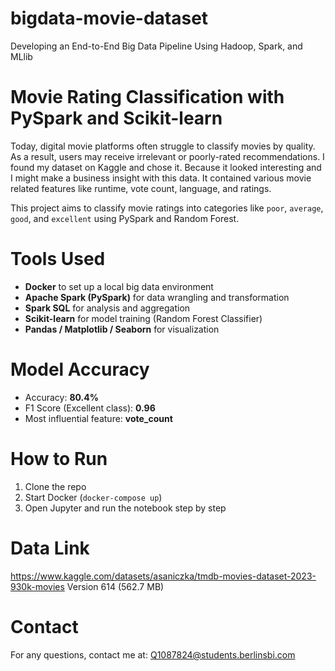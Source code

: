 # bigdata-movie-dataset
Developing an End-to-End Big Data Pipeline Using Hadoop, Spark, and MLlib

# Movie Rating Classification with PySpark and Scikit-learn
Today, digital movie platforms often struggle to classify movies by quality. As a result, users may receive irrelevant or poorly-rated recommendations.
I found my dataset on Kaggle and chose it. Because it looked interesting and I might make a business insight with this data. It contained various movie related features like runtime, vote count, language, and ratings. 

This project aims to classify movie ratings into categories like `poor`, `average`, `good`, and `excellent` using PySpark and Random Forest.

# Tools Used
- **Docker** to set up a local big data environment
- **Apache Spark (PySpark)** for data wrangling and transformation
- **Spark SQL** for analysis and aggregation
- **Scikit-learn** for model training (Random Forest Classifier)
- **Pandas / Matplotlib / Seaborn** for visualization

# Model Accuracy
- Accuracy: **80.4%**
- F1 Score (Excellent class): **0.96**
- Most influential feature: **vote_count**

# How to Run
1. Clone the repo
2. Start Docker (`docker-compose up`)
3. Open Jupyter and run the notebook step by step

# Data Link
https://www.kaggle.com/datasets/asaniczka/tmdb-movies-dataset-2023-930k-movies 
Version 614 (562.7 MB)

# Contact
For any questions, contact me at: Q1087824@students.berlinsbi.com
